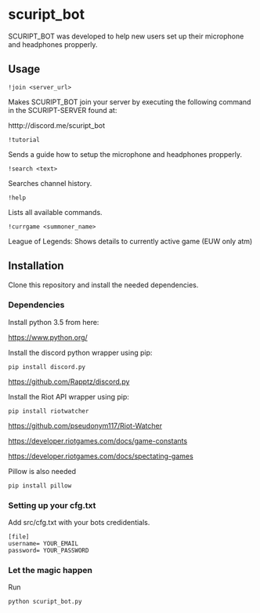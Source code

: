 # scuript_bot

SCURIPT_BOT was developed to help new users set up their microphone and headphones propperly.

## Usage

    !join <server_url>

Makes SCURIPT_BOT join your server by executing the following command in the SCURIPT-SERVER found at:

htttp://discord.me/scuript_bot	

    !tutorial

Sends a guide how to setup the microphone and headphones propperly.

    !search <text>

Searches channel history.

    !help

Lists all available commands.

    !currgame <summoner_name>

League of Legends: Shows details to currently active game (EUW only atm)

## Installation

Clone this repository and install the needed dependencies.

### Dependencies

Install python 3.5 from here:

https://www.python.org/

Install the discord python wrapper using pip:

    pip install discord.py

https://github.com/Rapptz/discord.py

Install the Riot API wrapper using pip:

    pip install riotwatcher

https://github.com/pseudonym117/Riot-Watcher

https://developer.riotgames.com/docs/game-constants

https://developer.riotgames.com/docs/spectating-games

Pillow is also needed

    pip install pillow

### Setting up your cfg.txt

Add src/cfg.txt with your bots credidentials.


    [file]
    username= YOUR_EMAIL
    password= YOUR_PASSWORD

### Let the magic happen

Run 

    python scuript_bot.py
